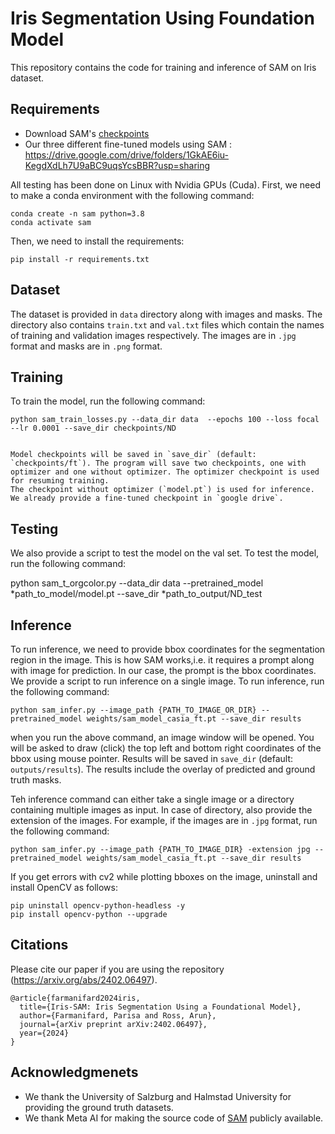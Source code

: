 # Iris Segmentation Using Foundation Model
This repository contains the code for training and inference of SAM on Iris dataset.

## Requirements
- Download SAM's [checkpoints](https://github.com/facebookresearch/segment-anything?tab=readme-ov-file#model-checkpoints)
- Our three different fine-tuned models using SAM : https://drive.google.com/drive/folders/1GkAE6iu-KegdXdLh7U9aBC9uqsYcsBBR?usp=sharing
  
All testing has  been done on Linux with Nvidia GPUs (Cuda). First, we need to make a conda environment with the following command:
```
conda create -n sam python=3.8
conda activate sam
```
Then, we need to install the requirements:
```
pip install -r requirements.txt
```

## Dataset
The dataset is provided in `data` directory along with images and masks. The directory also contains `train.txt` and `val.txt` files which contain the names of training and validation images respectively. The images are in `.jpg` format and masks are in `.png` format.

## Training
To train the model, run the following command:
```
python sam_train_losses.py --data_dir data  --epochs 100 --loss focal --lr 0.0001 --save_dir checkpoints/ND


Model checkpoints will be saved in `save_dir` (default: `checkpoints/ft`). The program will save two checkpoints, one with optimizer and one without optimizer. The optimizer checkpoint is used for resuming training.
The checkpoint without optimizer (`model.pt`) is used for inference. We already provide a fine-tuned checkpoint in `google drive`.
```
## Testing
We also provide a script to test the model on the val set. To test the model, run the following command:


python sam_t_orgcolor.py --data_dir data --pretrained_model *path_to_model/model.pt --save_dir *path_to_output/ND_test


## Inference
To run inference, we need to provide bbox coordinates for the segmentation region in the image. This is how SAM works,i.e. it requires a prompt along with image for prediction. In our case, the prompt is the bbox coordinates. We provide a script to run inference on a single image. To run inference, run the following command:

```     
python sam_infer.py --image_path {PATH_TO_IMAGE_OR_DIR} --pretrained_model weights/sam_model_casia_ft.pt --save_dir results
```

when  you run the above command, an image window will be opened. You will be asked to draw (click) the top left and bottom right coordinates of the bbox using mouse pointer.  Results will be saved in `save_dir` (default: `outputs/results`). The results include the overlay of predicted and ground truth masks. 

Teh inference command can either take a single image or a directory containing multiple images as input. In case of directory, also provide the extension of the images. For example, if the images are in `.jpg` format, run the following command:

```
python sam_infer.py --image_path {PATH_TO_IMAGE_DIR} -extension jpg --pretrained_model weights/sam_model_casia_ft.pt --save_dir results
```


If you get errors with cv2 while plotting bboxes on the image, uninstall and install OpenCV as follows:
```
pip uninstall opencv-python-headless -y 
pip install opencv-python --upgrade
```
## Citations
Please cite our paper if you are using the repository 
(https://arxiv.org/abs/2402.06497).
```
@article{farmanifard2024iris,
  title={Iris-SAM: Iris Segmentation Using a Foundational Model},
  author={Farmanifard, Parisa and Ross, Arun},
  journal={arXiv preprint arXiv:2402.06497},
  year={2024}
}
```
## Acknowledgmenets
- We thank the University of Salzburg and Halmstad University for providing the ground truth datasets.
- We thank Meta AI for making the source code of [SAM](https://github.com/facebookresearch/segment-anything) publicly available.





